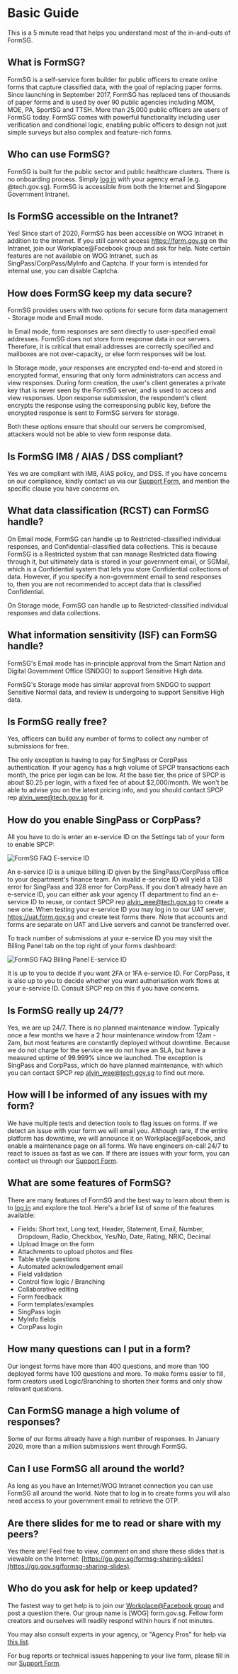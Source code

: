# Basic Guide

This is a 5 minute read that helps you understand most of the in-and-outs of FormSG.

## What is FormSG?

FormSG is a self-service form builder for public officers to create online forms that capture classified data, with the goal of replacing paper forms. Since launching in September 2017, FormSG has replaced tens of thousands of paper forms and is used by over 90 public agencies including MOM, MOE, PA,  SportSG and TTSH. More than 25,000 public officers are users of FormSG today. FormSG comes with powerful functionality including user verification and conditional logic, enabling public officers to design not just simple surveys but also complex and feature-rich forms.

## Who can use FormSG?

FormSG is built for the public sector and public healthcare clusters. There is no onboarding process. Simply [log in](https://form.gov.sg/#!/signin) with your agency email (e.g. @tech.gov.sg). FormSG is accessible from both the Internet and Singapore Government Intranet.

## Is FormSG accessible on the Intranet?

Yes! Since start of 2020, FormSG has been accessible on WOG Intranet in addition to the Internet. If you still cannot access https://form.gov.sg on the Intranet, join our Workplace@Facebook group and ask for help. Note certain features are not available on WOG Intranet, such as SingPass/CorpPass/MyInfo and Captcha. If your form is intended for internal use, you can disable Captcha.

## How does FormSG keep my data secure?

FormSG provides users with two options for secure form data management - Storage mode and Email mode.

In Email mode, form responses are sent directly to user-specified email addresses. FormSG does not store form response data in our servers. Therefore, it is critical that email addresses are correctly specified and mailboxes are not over-capacity, or else form responses will be lost.

In Storage mode, your responses are encrypted end-to-end and stored in encrypted format, ensuring that only form administrators can access and view responses. During form creation, the user's client generates a private key that is never seen by the FormSG server, and is used to access and view responses. Upon response submission, the respondent's client encrypts the response using the corresponsing public key, before the encrypted response is sent to FormSG servers for storage.

Both these options ensure that should our servers be compromised, attackers would not be able to view form response data. 

## Is FormSG IM8 / AIAS / DSS compliant?

Yes we are compliant with IM8, AIAS policy, and DSS. If you have concerns on our compliance, kindly contact us via our [Support Form](https://go.gov.sg/formsg-support), and mention the specific clause you have concerns on.

## What data classification (RCST) can FormSG handle?

On Email mode, FormSG can handle up to Restricted-classified individual responses, and Confidential-classified data collections. This is because FormSG is a Restricted system that can manage Restricted data flowing through it, but ultimately data is stored in your government email, or SGMail, which is a Confidential system that lets you store Confidential collections of data. However, if you specify a non-government email to send responses to, then you are not recommended to accept data that is classified Confidential.

On Storage mode, FormSG can handle up to Restricted-classified individual responses and data collections.

## What information sensitivity (ISF) can FormSG handle?

FormSG's Email mode has in-principle approval from the Smart Nation and Digital Government Office (SNDGO) to support Sensitive High data. 

FormSG's Storage mode has similar approval from SNDGO to support Sensitive Normal data, and review is undergoing to support Sensitive High data.

## Is FormSG really free?

Yes, officers can build any number of forms to collect any number of submissions for free. 

The only exception is having to pay for SingPass or CorpPass authentication. If your agency has a high volume of SPCP transactions each month, the price per login can be low. At the base tier, the price of SPCP is about $0.25 per login, with a fixed fee of about $2,000/month. We won't be able to advise you on the latest pricing info, and you should contact SPCP rep [alvin_wee@tech.gov.sg](mailto:alvin_wee@tech.gov.sg) for it.

## How do you enable SingPass or CorpPass?

All you have to do is enter an e-service ID on the Settings tab of your form to enable SPCP:

![FormSG FAQ E-service ID](https://s3-ap-southeast-1.amazonaws.com/misc.form.gov.sg/faq-singpass.png "FormSG FAQ E-service ID")

An e-service ID is a unique billing ID given by the SingPass/CorpPass office to your department's finance team. An invalid e-service ID will yield a 138 error for SingPass and 328 error for CorpPass. If you don’t already have an e-service ID, you can either ask your agency IT department to find an e-service ID to reuse, or contact SPCP rep [alvin_wee@tech.gov.sg](mailto:alvin_wee@tech.gov.sg) to create a new one. When testing your e-service ID you may log in to our UAT server, https://uat.form.gov.sg and create test forms there. Note that accounts and forms are separate on UAT and Live servers and cannot be transferred over.

To track number of submissions at your e-service ID you may visit the Billing Panel tab on the top right of your forms dashboard:

![FormSG FAQ Billing Panel E-service ID](https://s3-ap-southeast-1.amazonaws.com/misc.form.gov.sg/faq-billing-eservice.png "FormSG FAQ Billing Panel E-service ID")

It is up to you to decide if you want 2FA or 1FA e-service ID. For CorpPass, it is also up to you to decide whether you want authorisation work flows at your e-service ID. Consult SPCP rep on this if you have concerns. 

## Is FormSG really up 24/7?

Yes, we are up 24/7. There is no planned maintenance window. Typically once a few months we have a 2 hour maintenance window from 12am - 2am, but most features are constantly deployed without downtime. Because we do not charge for the service we do not have an SLA, but have a measured uptime of 99.999% since we launched. The exception is SingPass and CorpPass, which do have planned maintenance, with which you can contact SPCP rep [alvin_wee@tech.gov.sg](mailto:alvin_wee@tech.gov.sg) to find out more.

## How will I be informed of any issues with my form?

We have multiple tests and detection tools to flag issues on forms. If we detect an issue with your form we will email you. Although rare, if the entire platform has downtime, we will announce it on Workplace@Facebook, and enable a maintenance page on all forms. We have engineers on-call 24/7 to react to issues as fast as we can. If there are issues with your form, you can contact us through our [Support Form](https://go.gov.sg/formsg-support).

## What are some features of FormSG?

There are many features of FormSG and the best way to learn about them is to [log in](https://form.gov.sg/#!/signin) and explore the tool. Here's a brief list of some of the features available:
- Fields: Short text, Long text, Header, Statement, Email, Number, Dropdown, Radio, Checkbox, Yes/No, Date, Rating, NRIC, Decimal
- Upload Image on the form
- Attachments to upload photos and files
- Table style questions
- Automated acknowledgement email
- Field validation
- Control flow logic / Branching
- Collaborative editing
- Form feedback
- Form templates/examples
- SingPass login
- MyInfo fields
- CorpPass login

## How many questions can I put in a form?

Our longest forms have more than 400 questions, and more than 100 deployed forms have 100 questions and more. To make forms easier to fill, form creators used Logic/Branching to shorten their forms and only show relevant questions.

## Can FormSG manage a high volume of responses?

Some of our forms already have a high number of responses. In January 2020, more than a million submissions went through FormSG.

## Can I use FormSG all around the world?

As long as you have an Internet/WOG Intranet connection you can use FormSG all around the world. Note that to log in to create forms you will also need access to your government email to retrieve the OTP.

## Are there slides for me to read or share with my peers?

Yes there are! Feel free to view, comment on and share these slides that is viewable on the Internet: [https://go.gov.sg/formsg-sharing-slides](https://go.gov.sg/formsg-sharing-slides).

## Who do you ask for help or keep updated?

The fastest way to get help is to join our [Workplace@Facebook group](https://onepublicservice.facebook.com/groups/299464690543915/) and post a question there. Our group name is [WOG] form.gov.sg. Fellow form creators and ourselves will readily respond within hours if not minutes. 

You may also consult experts in your agency, or "Agency Pros" for help via [this list](/AskAPro.html).

For bug reports or technical issues happening to your live form, please fill in our [Support Form](https://go.gov.sg/formsg-support).
